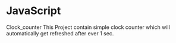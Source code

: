 # JavaScript
Clock_counter
This Project contain simple clock counter which will automatically get refreshed after ever 1 sec. 
